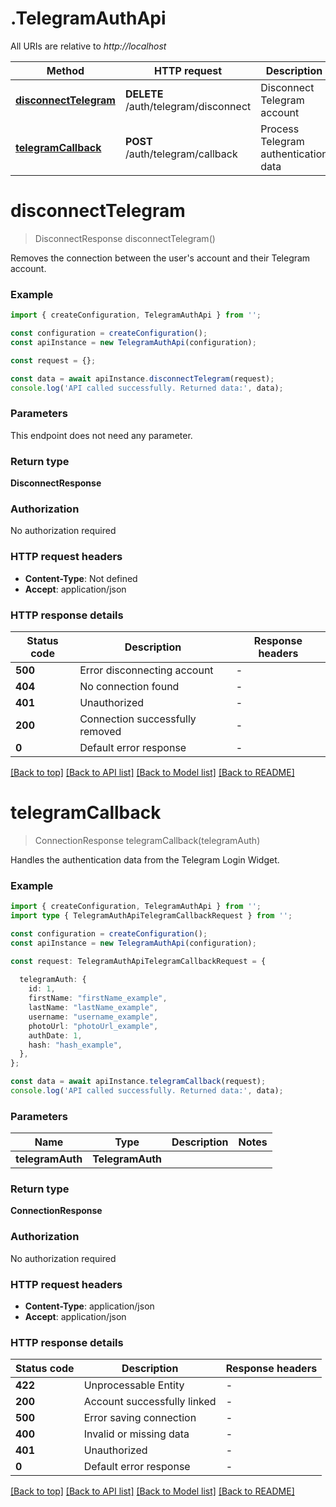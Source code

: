 # .TelegramAuthApi

All URIs are relative to *http://localhost*

Method | HTTP request | Description
------------- | ------------- | -------------
[**disconnectTelegram**](TelegramAuthApi.md#disconnectTelegram) | **DELETE** /auth/telegram/disconnect | Disconnect Telegram account
[**telegramCallback**](TelegramAuthApi.md#telegramCallback) | **POST** /auth/telegram/callback | Process Telegram authentication data


# **disconnectTelegram**
> DisconnectResponse disconnectTelegram()

Removes the connection between the user\'s account and their Telegram account.

### Example


```typescript
import { createConfiguration, TelegramAuthApi } from '';

const configuration = createConfiguration();
const apiInstance = new TelegramAuthApi(configuration);

const request = {};

const data = await apiInstance.disconnectTelegram(request);
console.log('API called successfully. Returned data:', data);
```


### Parameters
This endpoint does not need any parameter.


### Return type

**DisconnectResponse**

### Authorization

No authorization required

### HTTP request headers

 - **Content-Type**: Not defined
 - **Accept**: application/json


### HTTP response details
| Status code | Description | Response headers |
|-------------|-------------|------------------|
**500** | Error disconnecting account |  -  |
**404** | No connection found |  -  |
**401** | Unauthorized |  -  |
**200** | Connection successfully removed |  -  |
**0** | Default error response |  -  |

[[Back to top]](#) [[Back to API list]](README.md#documentation-for-api-endpoints) [[Back to Model list]](README.md#documentation-for-models) [[Back to README]](README.md)

# **telegramCallback**
> ConnectionResponse telegramCallback(telegramAuth)

Handles the authentication data from the Telegram Login Widget.

### Example


```typescript
import { createConfiguration, TelegramAuthApi } from '';
import type { TelegramAuthApiTelegramCallbackRequest } from '';

const configuration = createConfiguration();
const apiInstance = new TelegramAuthApi(configuration);

const request: TelegramAuthApiTelegramCallbackRequest = {
  
  telegramAuth: {
    id: 1,
    firstName: "firstName_example",
    lastName: "lastName_example",
    username: "username_example",
    photoUrl: "photoUrl_example",
    authDate: 1,
    hash: "hash_example",
  },
};

const data = await apiInstance.telegramCallback(request);
console.log('API called successfully. Returned data:', data);
```


### Parameters

Name | Type | Description  | Notes
------------- | ------------- | ------------- | -------------
 **telegramAuth** | **TelegramAuth**|  |


### Return type

**ConnectionResponse**

### Authorization

No authorization required

### HTTP request headers

 - **Content-Type**: application/json
 - **Accept**: application/json


### HTTP response details
| Status code | Description | Response headers |
|-------------|-------------|------------------|
**422** | Unprocessable Entity |  -  |
**200** | Account successfully linked |  -  |
**500** | Error saving connection |  -  |
**400** | Invalid or missing data |  -  |
**401** | Unauthorized |  -  |
**0** | Default error response |  -  |

[[Back to top]](#) [[Back to API list]](README.md#documentation-for-api-endpoints) [[Back to Model list]](README.md#documentation-for-models) [[Back to README]](README.md)


